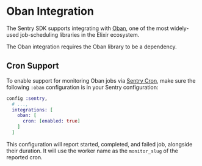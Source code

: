 # Oban Integration

The Sentry SDK supports integrating with [Oban](https://github.com/sorentwo/oban), one of the most widely-used job-scheduling libraries in the Elixir ecosystem.

The Oban integration requires the Oban library to be a dependency.

## Cron Support

To enable support for monitoring Oban jobs via [Sentry Cron](https://docs.sentry.io/product/crons/), make sure the following `:oban` configuration is in your Sentry configuration:

```elixir
config :sentry,
  # ...,
  integrations: [
    oban: [
      cron: [enabled: true]
    ]
  ]
```

This configuration will report started, completed, and failed job, alongside their duration. It will use the worker name as the `monitor_slug` of the reported cron.

